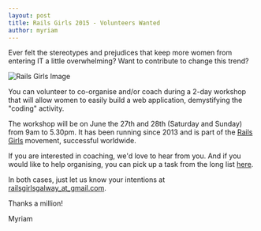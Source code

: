 ```yaml
---
layout: post
title: Rails Girls 2015 - Volunteers Wanted
author: myriam
---
```



Ever felt the stereotypes and prejudices that keep more women from
entering IT a little overwhelming? Want to contribute to change this
trend?

<img src="images/rg-galway.png" class="img-rounded postImageFloatRight" alt="Rails Girls Image" />

You can volunteer to co-organise and/or coach during a 2-day workshop
that will allow women to easily build a web application, demystifying
the "coding" activity.

The workshop will be on June the 27th and 28th (Saturday and Sunday) from 9am to
5.30pm. It has been running since 2013 and is part of the [Rails
Girls](http://railsgirls.com/galway) movement, successful worldwide.

If you are interested in coaching, we'd love to hear from you. And if you would
like to help organising, you can pick up a task from the long list
[here](https://www.dropbox.com/s/j2kssy6o9c2xsea/co-organisers_tasks.pdf).

In both cases, just let us know your intentions at
[railsgirlsgalway_at_gmail.com](railsgirlsgalway_at_gmail.com).


Thanks a million!

Myriam

